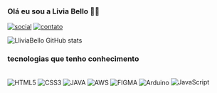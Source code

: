 ### Olá eu sou a Livia Bello 🙋🏽

[![social](https://img.shields.io/badge/LinkedIn-0077B5?style=for-the-badge&logo=linkedin&logoColor=white)](https://www.linkedin.com/in/livia-bello-da-guarda-ferreira-635936260/)
[![contato](https://img.shields.io/badge/Microsoft_Outlook-0078D4?style=for-the-badge&logo=microsoft-outlook&logoColor=white)](livia_bello@outlook.com)


![LliviaBello GitHub stats](https://github-readme-stats.vercel.app/api?username=liviaBELLO&show_icons=true&theme=radical)

### tecnologias que tenho conhecimento
<div style="display: inline block"> <br/> 
  <img align="center" alt="HTML5" src="https://img.shields.io/badge/HTML5-E34F26?style=for-the-badge&logo=html5&logoColor=white"/>
  <img align="center" alt="CSS3" src="https://img.shields.io/badge/CSS3-1572B6?style=for-the-badge&logo=css3&logoColor=white"/>
  <img align="center" alt="JAVA" src="https://img.shields.io/badge/Java-ED8B00?style=for-the-badge&logo=openjdk&logoColor=white"/>
  <img align="center" alt="AWS" src="https://img.shields.io/badge/Amazon_AWS-232F3E?style=for-the-badge&logo=amazon-aws&logoColor=white"/>
  <img align="center" alt="FIGMA" src="https://img.shields.io/badge/Figma-F24E1E?style=for-the-badge&logo=figma&logoColor=white"/>
  <img align="center" alt="Arduino" src="https://img.shields.io/badge/Arduino_IDE-00979D?style=for-the-badge&logo=arduino&logoColor=white"/>
  <img aligh="center" alt="JavaScript" src="https://img.shields.io/badge/JavaScript-F7DF1E?style=for-the-badge&logo=javascript&logoColor=black"/>
  
</div>
